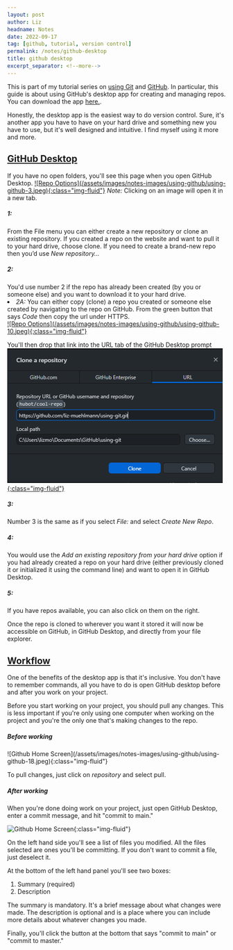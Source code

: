 ```yaml
---
layout: post
author: Liz
headname: Notes
date: 2022-09-17
tag: [github, tutorial, version control]
permalink: /notes/github-desktop
title: github desktop
excerpt_separator: <!--more-->
---
```


This is part of my tutorial series on <a href="https://liz-muehlmann.github.io/notes/git-github">using Git</a> and <a href="https://liz-muehlmann.github.io/notes/github-website"> GitHub</a>. In particular, this guide is about using GitHub's desktop app for creating and managing repos. You can download the app <a href="https://desktop.github.com/">here.</a>. 
<!--more-->

Honestly, the desktop app is the easiest way to do version control. Sure, it's another app you have to have on your hard drive and something new you have to use, but it's well designed and intuitive. I find myself using it more and more.

<h2><u>GitHub Desktop</u></h2>
If you have no open folders, you'll see this page when you open GitHub Desktop.

<a href="/assets/images/notes-images/using-github/using-github-3.jpeg">
![Repo Options](/assets/images/notes-images/using-github/using-github-3.jpeg){:class="img-fluid"}</a>
<i>Note:</i> Clicking on an image will open it in a new tab.

<h5>1:</h5>
From the File menu you can either create a new repository or clone an existing repository. If you created a repo on the website and want to pull it to your hard drive, choose clone. If you need to create a brand-new repo then you’d use <i>New repository…</i>

<h5>2:</h5>
You'd use number 2 if the repo has already been created (by you or someone else) and you want to download it to your hard drive. 

<li class="tab1"><i>2A:</i> You can either copy (clone) a repo you created or someone else created by navigating to the repo on GitHub. From the green button that says <i>Code</i> then copy the url under HTTPS.</li>

<a href="/assets/images/notes-images/using-github/using-github-10.jpeg">
![Repo Options](/assets/images/notes-images/using-github/using-github-10.jpeg){:class="img-fluid"}</a>

You'll then drop that link into the URL tab of the GitHub Desktop prompt
<a href="/assets/images/notes-images/using-github/using-github-6.jpeg">
![Repo Options](/assets/images/notes-images/using-github/using-github-6.jpeg){:class="img-fluid"}</a>

<h5>3:</h5>
Number 3 is the same as if you select <i>File:</i> and select <i>Create New Repo</i>. 

<h5>4:</h5>
You would use the <i>Add an existing repository from your hard drive</i> option if you had already created a repo on your hard drive (either previously cloned it or initialized it using the command line) and want to open it in GitHub Desktop.

<h5>5:</h5>
If you have repos available, you can also click on them on the right. 

Once the repo is cloned to wherever you want it stored it will now be accessible on GitHub, in GitHub Desktop, and directly from your file explorer. 

<h2><u>Workflow</u></h2>
One of the benefits of the desktop app is that it's inclusive. You don't have to remember commands, all you have to do is open GitHub desktop before and after you work on your project.

Before you start working on your project, you should pull any changes. This is less important if you're only using one computer when working on the project and you're the only one that's making changes to the repo.

<h5>Before working</h5>
![Github Home Screen](/assets/images/notes-images/using-github/using-github-18.jpeg){:class="img-fluid"}

To pull changes, just click on <i>repository</i> and select pull.

<h5>After working</h5>
When you're done doing work on your project, just open GitHub Desktop, enter a commit message, and hit "commit to main."

![Github Home Screen](/assets/images/notes-images/using-github/using-github-19.jpeg){:class="img-fluid"}

On the left hand side you'll see a list of files you modified. All the files selected are ones you'll be committing. If you don't want to commit a file, just deselect it. 

At the bottom of the left hand panel you'll see two boxes:<br>
1) Summary (required)<br>
2) Description<br>

The summary is mandatory. It's a brief message about what changes were made. The description is optional and is a place where you can include more details about whatever changes you made.

Finally, you'll click the button at the bottom that says "commit to main" or "commit to master."

